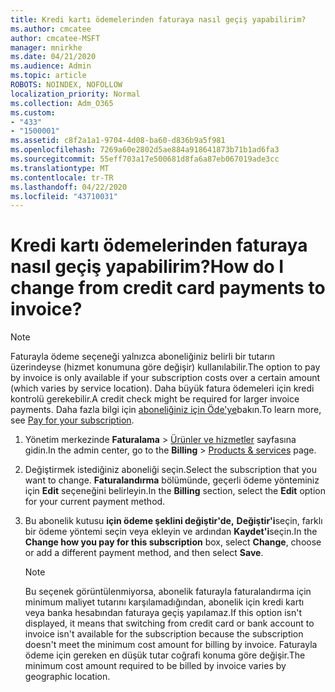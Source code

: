 ```yaml
---
title: Kredi kartı ödemelerinden faturaya nasıl geçiş yapabilirim?
ms.author: cmcatee
author: cmcatee-MSFT
manager: mnirkhe
ms.date: 04/21/2020
ms.audience: Admin
ms.topic: article
ROBOTS: NOINDEX, NOFOLLOW
localization_priority: Normal
ms.collection: Adm_O365
ms.custom:
- "433"
- "1500001"
ms.assetid: c8f2a1a1-9704-4d08-ba60-d836b9a5f981
ms.openlocfilehash: 7269a60e2802d5ae884a918641873b71b1ad6fa3
ms.sourcegitcommit: 55eff703a17e500681d8fa6a87eb067019ade3cc
ms.translationtype: MT
ms.contentlocale: tr-TR
ms.lasthandoff: 04/22/2020
ms.locfileid: "43710031"
---
```

# <a name="how-do-i-change-from-credit-card-payments-to-invoice"></a><span data-ttu-id="709a7-102">Kredi kartı ödemelerinden faturaya nasıl geçiş yapabilirim?</span><span class="sxs-lookup"><span data-stu-id="709a7-102">How do I change from credit card payments to invoice?</span></span>

> [!NOTE]
> <span data-ttu-id="709a7-103">Faturayla ödeme seçeneği yalnızca aboneliğiniz belirli bir tutarın üzerindeyse (hizmet konumuna göre değişir) kullanılabilir.</span><span class="sxs-lookup"><span data-stu-id="709a7-103">The option to pay by invoice is only available if your subscription costs over a certain amount (which varies by service location).</span></span> <span data-ttu-id="709a7-104">Daha büyük fatura ödemeleri için kredi kontrolü gerekebilir.</span><span class="sxs-lookup"><span data-stu-id="709a7-104">A credit check might be required for larger invoice payments.</span></span> <span data-ttu-id="709a7-105">Daha fazla bilgi için [aboneliğiniz için Öde'ye](https://docs.microsoft.com/office365/admin/subscriptions-and-billing/pay-for-your-subscription)bakın.</span><span class="sxs-lookup"><span data-stu-id="709a7-105">To learn more, see [Pay for your subscription](https://docs.microsoft.com/office365/admin/subscriptions-and-billing/pay-for-your-subscription).</span></span>
  
1. <span data-ttu-id="709a7-106">Yönetim merkezinde **Faturalama** \> [Ürünler ve hizmetler](https://go.microsoft.com/fwlink/p/?linkid=842054) sayfasına gidin.</span><span class="sxs-lookup"><span data-stu-id="709a7-106">In the admin center, go to the **Billing** \> [Products & services](https://go.microsoft.com/fwlink/p/?linkid=842054) page.</span></span>

2. <span data-ttu-id="709a7-107">Değiştirmek istediğiniz aboneliği seçin.</span><span class="sxs-lookup"><span data-stu-id="709a7-107">Select the subscription that you want to change.</span></span> <span data-ttu-id="709a7-108">**Faturalandırma** bölümünde, geçerli ödeme yönteminiz için **Edit** seçeneğini belirleyin.</span><span class="sxs-lookup"><span data-stu-id="709a7-108">In the **Billing** section, select the **Edit** option for your current payment method.</span></span>

3. <span data-ttu-id="709a7-109">Bu abonelik kutusu **için ödeme şeklini değiştir'de,** **Değiştir'i**seçin, farklı bir ödeme yöntemi seçin veya ekleyin ve ardından **Kaydet'i**seçin.</span><span class="sxs-lookup"><span data-stu-id="709a7-109">In the **Change how you pay for this subscription** box, select **Change**, choose or add a different payment method, and then select **Save**.</span></span>

   > [!NOTE]
   > <span data-ttu-id="709a7-110">Bu seçenek görüntülenmiyorsa, abonelik faturayla faturalandırma için minimum maliyet tutarını karşılamadığından, abonelik için kredi kartı veya banka hesabından faturaya geçiş yapılamaz.</span><span class="sxs-lookup"><span data-stu-id="709a7-110">If this option isn't displayed, it means that switching from credit card or bank account to invoice isn't available for the subscription because the subscription doesn't meet the minimum cost amount for billing by invoice.</span></span> <span data-ttu-id="709a7-111">Faturayla ödeme için gereken en düşük tutar coğrafi konuma göre değişir.</span><span class="sxs-lookup"><span data-stu-id="709a7-111">The minimum cost amount required to be billed by invoice varies by geographic location.</span></span>
  
